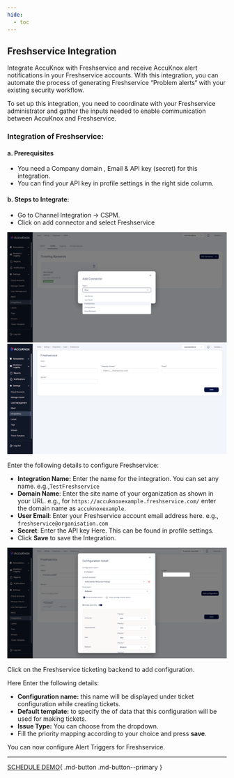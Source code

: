 ```yaml
---
hide:
  - toc
---
```


## Freshservice Integration

Integrate AccuKnox with Freshservice and receive AccuKnox alert notifications in your Freshservice accounts. With this integration, you can automate the process of generating Freshservice “Problem alerts“ with your existing security workflow.

To set up this integration, you need to coordinate with your Freshservice administrator and gather the inputs needed to enable communication between AccuKnox and Freshservice.

### Integration of Freshservice:
#### **a. Prerequisites**

+ You need a Company domain , Email & API key (secret) for this integration.
+ You can find your API key in profile settings in the right side column.
#### **b. Steps to Integrate:**
+ Go to Channel Integration -> CSPM.
+ Click on add connector and select Freshservice

![](/integrations/images/Freshw1.png)
![](/integrations/images/Freshw2.png)

Enter the following details to configure Freshservice:

   + **Integration Name:** Enter the name for the integration. You can set any name. e.g.,```TestFreshservice```
   + **Domain Name**: Enter the site name of your organization as shown in your URL. e.g., for ```https://accuknoxexample.freshservice.com/``` enter the domain name as ```accuknoxexample```.
   + **User Email**: Enter your Freshservice account email address here. e.g., ```freshservice@organisation.com```
   + **Secret**: Enter the API key Here. This can be found in profile settings.
   + Click **Save** to save the Integration.

![](/integrations/images/Freshw3.png)

Click on the Freshservice ticketing backend to add configuration.

Here Enter the following details:

   + **Configuration name:** this name will be displayed under ticket configuration while creating tickets.
   + **Default template:** to specify the of data that this configuration will be used for making tickets.
   + **Issue Type:** You can choose from the dropdown.
   + Fill the priority mapping according to your choice and press **save**.


You can now configure Alert Triggers for Freshservice.

- - - 
[SCHEDULE DEMO](https://www.accuknox.com/contact-us){ .md-button .md-button--primary }